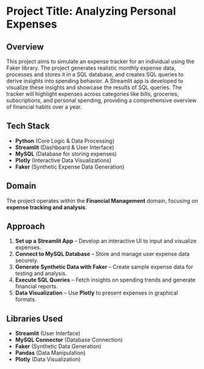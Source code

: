 # Project Title: Analyzing Personal Expenses 
## Overview
This project aims to simulate an expense tracker for an individual using the Faker library. The project generates realistic monthly expense data, processes and stores it in a SQL database, and creates SQL queries to derive insights into spending behavior. A Streamlit app is developed to visualize these insights and showcase the results of SQL queries. The tracker will highlight expenses across categories like bills, groceries, subscriptions, and personal spending, providing a comprehensive overview of financial habits over a year.

## Tech Stack
- **Python** (Core Logic & Data Processing)
- **Streamlit** (Dashboard & User Interface)
- **MySQL** (Database for storing expenses)
- **Plotly** (Interactive Data Visualizations)
- **Faker** (Synthetic Expense Data Generation)
  
## Domain
The project operates within the **Financial Management** domain, focusing on **expense tracking and analysis**.

## Approach
1. **Set up a Streamlit App** – Develop an interactive UI to input and visualize expenses.
2. **Connect to MySQL Database** – Store and manage user expense data securely.
3. **Generate Synthetic Data with Faker** – Create sample expense data for testing and analysis.
4. **Execute SQL Queries** – Fetch insights on spending trends and generate financial reports.
5. **Data Visualization** – Use **Plotly** to present expenses in graphical formats.

## Libraries Used
- **Streamlit** (User Interface)
- **MySQL Connector** (Database Connection)
- **Faker** (Synthetic Data Generation)
- **Pandas** (Data Manipulation)
- **Plotly** (Data Visualization)
